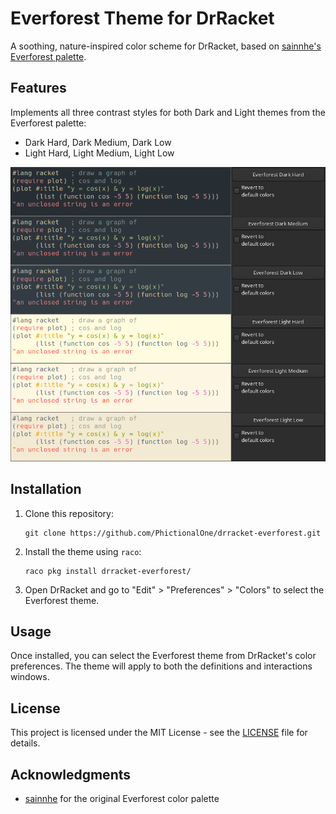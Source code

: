 # Everforest Theme for DrRacket

A soothing, nature-inspired color scheme for DrRacket, based on [sainnhe's Everforest palette](https://github.com/sainnhe/everforest/blob/master/palette.md).

## Features

Implements all three contrast styles for both Dark and Light themes from the Everforest palette:
- Dark Hard, Dark Medium, Dark Low
- Light Hard, Light Medium, Light Low

![Everforest Theme Screenshot](themes.png)

## Installation

1. Clone this repository:
   ```
   git clone https://github.com/PhictionalOne/drracket-everforest.git
   ```

2. Install the theme using `raco`:
   ```
   raco pkg install drracket-everforest/
   ```

3. Open DrRacket and go to "Edit" > "Preferences" > "Colors" to select the Everforest theme.

## Usage

Once installed, you can select the Everforest theme from DrRacket's color preferences. The theme will apply to both the definitions and interactions windows.

## License

This project is licensed under the MIT License - see the [LICENSE](LICENSE) file for details.

## Acknowledgments

- [sainnhe](https://github.com/sainnhe) for the original Everforest color palette
